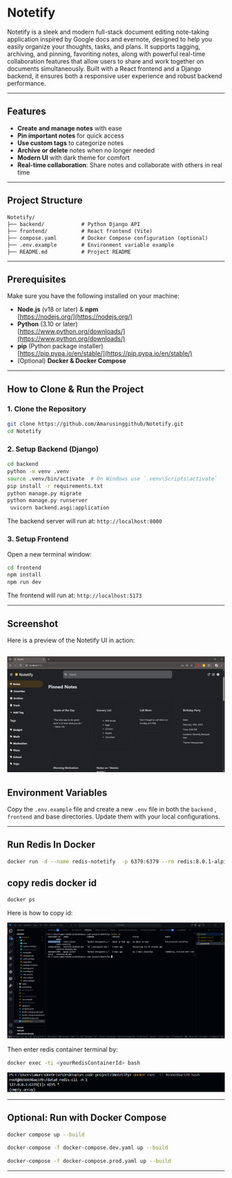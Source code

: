 # Notetify

Notetify is a sleek and modern full-stack document editing note-taking application inspired by Google docs and evernote, designed to help you easily organize your thoughts, tasks, and plans. It supports tagging, archiving, and pinning, favoriting notes, along with powerful real-time collaboration features that allow users to share and work together on documents simultaneously. Built with a React frontend and a Django backend, it ensures both a responsive user experience and robust backend performance.

---

## Features

- **Create and manage notes** with ease
- **Pin important notes** for quick access
- **Use custom tags** to categorize notes
- **Archive or delete** notes when no longer needed
- **Modern UI** with dark theme for comfort
- **Real-time collaboration**: Share notes and collaborate with others in real time

---

## Project Structure

```
Notetify/
├── backend/            # Python Django API
├── frontend/           # React frontend (Vite)
├── compose.yaml        # Docker Compose configuration (optional)
├── .env.example        # Environment variable example
├── README.md           # Project README
```

---

## Prerequisites

Make sure you have the following installed on your machine:

- **Node.js** (v18 or later) & **npm**\
  [https://nodejs.org/](https://nodejs.org/)
- **Python** (3.10 or later)\
  [https://www.python.org/downloads/](https://www.python.org/downloads/)
- **pip** (Python package installer)\
  [https://pip.pypa.io/en/stable/](https://pip.pypa.io/en/stable/)
- (Optional) **Docker & Docker Compose**

---

## How to Clone & Run the Project

### 1. Clone the Repository

```bash
git clone https://github.com/Amarusinggithub/Notetify.git
cd Notetify
```

### 2. Setup Backend (Django)

```bash
cd backend
python -m venv .venv
source .venv/bin/activate  # On Windows use `.venv\Scripts\activate`
pip install -r requirements.txt
python manage.py migrate
python manage.py runserver
 uvicorn backend.asgi:application  
```

The backend server will run at: `http://localhost:8000`

### 3. Setup Frontend

Open a new terminal window:

```bash
cd frontend
npm install
npm run dev
```

The frontend will run at: `http://localhost:5173`

---

## Screenshot

Here is a preview of the Notetify UI in action:

![Notetify UI](./screenshots/notetify_ui.png)
---

## Environment Variables

Copy the `.env.example` file and create a new `.env` file in both the `backend` , `frontend` and  base  directories. Update them with your local configurations.

---

## Run Redis In Docker

```bash
docker run -d --name redis-notetify  -p 6379:6379 --rm redis:8.0.1-alpine
```

## copy redis docker id

```bash
docker ps
```

Here is how to copy id:

![Copy Redis Id](./screenshots/redis_container_id.png)

Then enter redis container terminal by:

```bash
docker exec -ti <yourRedisContainerId> bash
```

![Enter container terminal](./screenshots/enter_redis_container_terminal.png)


---

## Optional: Run with Docker Compose

```bash
docker compose up --build
```

```bash
docker-compose -f docker-compose.dev.yaml up --build
```

```bash
docker-compose -f docker-compose.prod.yaml up --build
```

---
